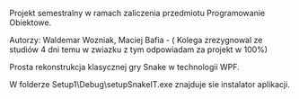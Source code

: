 Projekt semestralny w ramach zaliczenia przedmiotu Programowanie Obiektowe.

Autorzy:
Waldemar Wozniak,
Maciej Bafia - ( Kolega zrezygnowal ze studiów 4 dni temu w zwiazku z tym odpowiadam za projekt w 100%)

Prosta rekonstrukcja klasycznej gry Snake w technologii WPF.

W folderze Setup1\Debug\setupSnakeIT.exe znajduje sie instalator aplikacji.
